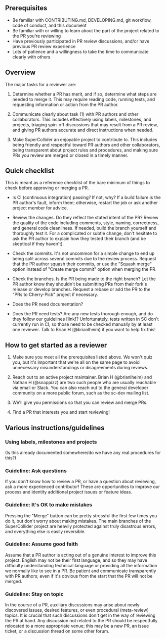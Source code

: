 ## Prerequisites

- Be familiar with CONTRIBUTING.md, DEVELOPING.md, git workflow, code of conduct, and this document
- Be familiar with or willing to learn about the part of the project related to the PR you're reviewing
- Have previously participated in PR review discussions, and/or have previous PR review experience
- Lots of patience and a willingness to take the time to communicate clearly with others

## Overview

The major tasks for a reviewer are:

1. Determine whether a PR has merit, and if so, determine what steps are needed to merge it. This may require reading code, running tests, and requesting information or action from the PR author.

2. Communicate clearly about task (1) with PR authors and other collaborators. This includes effectively using labels, milestones, and projects, triaging spin-off discussions that may result from a PR review, and giving PR authors accurate and direct instructions when needed.

3. Make SuperCollider an enjoyable project to contribute to. This includes being friendly and respectful toward PR authors and other collaborators, being transparent about project rules and procedures, and making sure PRs you review are merged or closed in a timely manner.

## Quick checklist

This is meant as a reference checklist of the bare minimum of things to check before approving or merging a PR.

- Is CI (continuous integration) passing? If not, why? If a build failure is the PR author's fault, inform them; otherwise, restart the job or ask another project member for advice.

- Review the changes. Do they reflect the stated intent of the PR? Review the quality of the code including comments, style, naming, correctness, and general code cleanliness. If needed, build the branch yourself and thoroughly test it. For a complicated or subtle change, don't hesitate to ask the PR author to explain how they tested their branch (and be skeptical if they haven't).

- Check the commits. It's not uncommon for a simple change to end up being split across several commits due to the review process. Request that the PR author squash their commits, or use the "Squash merge" option instead of "Create merge commit" option when merging the PR.

- Check the branches. Is the PR being made to the right branch? Let the PR author know they shouldn't be submitting PRs from their fork's release or develop branches. Request a rebase or add the PR to the "PRs to Cherry-Pick" project if necessary.

- Does the PR need documentation?

- Does the PR need tests? Are any new tests thorough enough, and do they follow our guidelines [link]? Unfortunately, tests written in SC don't currently run in CI, so those need to be checked manually by at least one reviewer. Talk to Brian H (@brianlheim) if you want to help fix this!

## How to get started as a reviewer

1. Make sure you meet all the prerequisites listed above. We won't quiz you, but it's important that we're all on the same page to avoid unnecessary misunderstandings or disagreements during reviews.

2. Reach out to an active project maintainer. Brian H (@brianlheim) and Nathan H (@snappizz) are two such people who are usually reachable via email or Slack. You can also reach out to the general developer community on a more public forum, such as the sc-dev mailing list.

3. We'll give you permissions so that you can review and merge PRs.

4. Find a PR that interests you and start reviewing!

## Various instructions/guidelines

### Using labels, milestones and projects

(Is this already documented somewhere/do we have any real procedures for this?)

### Guideline: Ask questions

If you don't know how to review a PR, or have a question about reviewing, ask a more experienced contributor! These are opportunities to improve our process and identity additional project issues or feature ideas.

### Guideline: It's OK to make mistakes

Pressing the "Merge" button can be pretty stressful the first few times you do it, but don't worry about making mistakes. The main branches of the SuperCollider project are heavily protected against truly disastrous errors, and everything else is easily reversible.

### Guideline: Assume good faith 

Assume that a PR author is acting out of a genuine interest to improve this project. English may not be their first language, and so they may have difficulty understanding technical language or providing all the information we normally like to see in a PR. Be patient and communicate transparently with PR authors; even if it's obvious from the start that the PR will not be merged.

### Guideline: Stay on topic

In the course of a PR, auxiliary discussions may arise about newly discovered issues, desired features, or even procedural (meta-review) topics. It is crucial that such discussions don't get in the way of reviewing the PR at hand. Any discussion not related to the PR should be respectfully relocated to a more appropriate venue; this may be a new PR, an issue ticket, or a discussion thread on some other forum.
